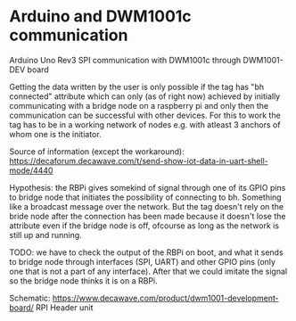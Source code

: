 # Arduino and DWM1001c communication

Arduino Uno Rev3 SPI communication with DWM1001c through DWM1001-DEV board

Getting the data written by the user is only possible if the tag has "bh connected" attribute
which can only (as of right now) achieved by initially communicating with a bridge node on a
raspberry pi and only then the communication can be successful with other devices.
For this to work the tag has to be in a working network of nodes e.g. with atleast 3 anchors of whom one is
the initiator.

Source of information (except the workaround): https://decaforum.decawave.com/t/send-show-iot-data-in-uart-shell-mode/4440
    
Hypothesis: the RBPi gives somekind of signal through one of its GPIO pins to bridge node that initiates the
possibility of connecting to bh. Something like a broadcast message over the network. But the tag doesn't rely on
the bride node after the connection has been made because it doesn't lose the attribute even if the bridge node is off, ofcourse
as long as the network is still up and running.
  
TODO: we have to check the output of the RBPi on boot, and what it sends to bridge node through interfaces (SPI, UART) 
and other GPIO pins (only one that is not a part of any interface). After that we could imitate the signal so the bridge 
node thinks it is on a RBPi.

Schematic: https://www.decawave.com/product/dwm1001-development-board/  RPI Header unit
